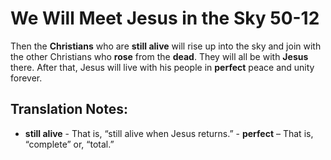 We Will Meet Jesus in the Sky 50-12
=====================================


Then the **Christians** who are **still alive** will rise up into the sky
and join with the other Christians who **rose** from the **dead**. They
will all be with **Jesus** there. After that, Jesus will live with his
people in **perfect** peace and unity forever.

Translation Notes:
------------------

-   **still alive** - That is, “still alive when Jesus returns.” -
**perfect** – That is, “complete” or, “total.”

